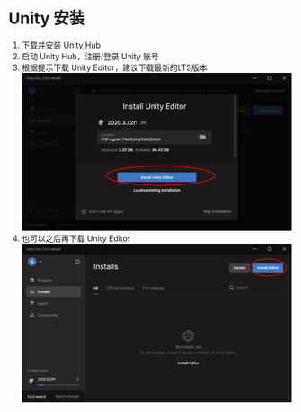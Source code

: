 # Unity 安装

1. [下载并安装 Unity Hub](https://unity.com/download)
2. 启动 Unity Hub，注册/登录 Unity 账号
3. 根据提示下载 Unity Editor，建议下载最新的LTS版本
![](./files/unity-install/1.png)
4. 也可以之后再下载 Unity Editor
![](./files/unity-install/2.png)